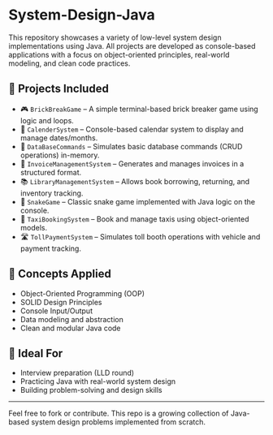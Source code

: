 # System-Design-Java

This repository showcases a variety of low-level system design implementations using Java. All projects are developed as console-based applications with a focus on object-oriented principles, real-world modeling, and clean code practices.

## 📁 Projects Included

- 🎮 `BrickBreakGame` – A simple terminal-based brick breaker game using logic and loops.
- 📆 `CalenderSystem` – Console-based calendar system to display and manage dates/months.
- 💾 `DataBaseCommands` – Simulates basic database commands (CRUD operations) in-memory.
- 🧾 `InvoiceManagementSystem` – Generates and manages invoices in a structured format.
- 📚 `LibraryManagementSystem` – Allows book borrowing, returning, and inventory tracking.
- 🐍 `SnakeGame` – Classic snake game implemented with Java logic on the console.
- 🚖 `TaxiBookingSystem` – Book and manage taxis using object-oriented models.
- 🛣️ `TollPaymentSystem` – Simulates toll booth operations with vehicle and payment tracking.

## 🧠 Concepts Applied

- Object-Oriented Programming (OOP)
- SOLID Design Principles
- Console Input/Output
- Data modeling and abstraction
- Clean and modular Java code

## 📌 Ideal For
- Interview preparation (LLD round)
- Practicing Java with real-world system design
- Building problem-solving and design skills

---

Feel free to fork or contribute. This repo is a growing collection of Java-based system design problems implemented from scratch.

